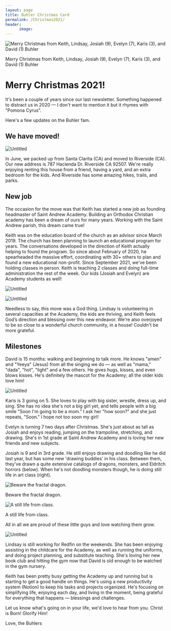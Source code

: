 ```yaml
---
layout: page
title: Buhler Christmas Card
permalink: /Christmas2021/
header:
      image:
--- 
```


![Merry Christmas from Keith, Lindsay, Josiah (9), Evelyn (7), Karis (3), and David (1) Buhler](https://s3-us-west-2.amazonaws.com/secure.notion-static.com/9f688d4e-e26c-4958-90b0-9cab992f57a7/Untitled.png)

Merry Christmas from Keith, Lindsay, Josiah (9), Evelyn (7), Karis (3), and David (1) Buhler

# Merry Christmas 2021!

It's been a couple of years since our last newsletter. Something happened to distract us in 2020 — I don't want to mention it but it rhymes with "Pomona Cyrus". 

Here's a few updates on the Buhler fam. 

## We have moved!

![Untitled](https://s3-us-west-2.amazonaws.com/secure.notion-static.com/bef759b8-623e-4f3d-ac67-5b0b6f0484c3/Untitled.png)

In June, we packed up from Santa Clarita (CA) and moved to Riverside (CA). Our new address is 787 Hacienda Dr. Riverside CA 92507. We're really enjoying renting this house from a friend, having a yard, and an extra bedroom for the kids. And Riverside has some amazing hikes, trails, and parks.

## New job

The occasion for the move was that Keith has started a new job as founding headmaster of Saint Andrew Academy. Building an Orthodox Christian academy has been a dream of ours for many years. Working with the Saint Andrew parish, this dream came true! 

Keith was on the education board of the church as an advisor since March 2019. The church has been planning to launch an educational program for years. The conversations developed in the direction of Keith actually helping to found the program. So since about February of 2020, he spearheaded the massive effort, coordinating with 30+ others to plan and found a new educational non-profit. Since September 2021, we've been holding classes in person. Keith is teaching 2 classes and doing full-time administration the rest of the week. Our kids (Josiah and Evelyn) are Academy students as well! 

![Untitled](https://s3-us-west-2.amazonaws.com/secure.notion-static.com/105e78a8-a586-4327-bf94-a3a48f24b3c4/Untitled.png)

![Untitled](https://s3-us-west-2.amazonaws.com/secure.notion-static.com/fe565582-f378-4c0e-bb28-af32b69a5f91/Untitled.png)

Needless to say, this move was a God thing. Lindsay is volunteering in several capacities at the Academy, the kids are thriving, and Keith feels God’s direction and blessing over this new endeavor. We're also overjoyed to be so close to a wonderful church community, in a house! Couldn't be more grateful. 

## Milestones

David is 15 months: walking and beginning to talk more. He knows "amen" and "Yeeya" (Jesus) from all the singing we do — as well as "mama," "dada", "hot", "light" and a few others. He gives hugs, kisses, and even blows kisses. He's definitely the mascot for the Academy; all the older kids love him!

![Untitled](https://s3-us-west-2.amazonaws.com/secure.notion-static.com/3d94d605-b338-4040-86b4-44516d19ac44/Untitled.png)

Karis is 3 going on 5. She loves to play with big sister, wrestle, dress up, and sing. She has no idea she's not a big girl yet, and tells people with a big smile "Soon I'm going to be a mom." I ask her "how soon?" and she just repeats, "Soon." I hope not too soon my girl!

Evelyn is turning 7 two days after Christmas. She's just about as tall as Josiah and enjoys reading, jumping on the trampoline, stretching, and drawing. She's in 1st grade at Saint Andrew Academy and is loving her new friends and new subjects. 

Josiah is 9 and in 3rd grade. He still enjoys drawing and doodling like he did last year, but has some new 'drawing buddies' in his class. Between them, they've drawn a quite extensive catalogs of dragons, monsters, and Eldritch horrors (below). When he's not doodling monsters though, he is doing still life in art class (right). 

![Beware the fractal dragon.](https://s3-us-west-2.amazonaws.com/secure.notion-static.com/62aa8a7c-bd6f-4f4d-a164-cfa076d7adaf/Untitled.png)

Beware the fractal dragon.

![A still life from class. ](https://s3-us-west-2.amazonaws.com/secure.notion-static.com/c231fb4f-1a68-4d19-80f7-1f1e111e5cf6/Untitled.png)

A still life from class. 

All in all we are proud of these little guys and love watching them grow. 

![Untitled](https://s3-us-west-2.amazonaws.com/secure.notion-static.com/96cca91c-f477-4c3d-9f00-9ed8135e34a8/Untitled.png)

Lindsay is still working for Redfin on the weekends. She has been enjoying assisting in the childcare for the Academy, as well as running the uniforms, and doing project planning, and substitute teaching. She's loving her new book club and hitting the gym now that David is old enough to be watched in the gym nursery. 

Keith has been pretty busy getting the Academy up and running but is starting to get a good handle on things. He's using a new productivity system (Notion) to keep his tasks and projects organized. He's focusing on simplifying life, enjoying each day, and living in the moment, being grateful for everything that happens — blessings and challenges. 

Let us know what's going on in your life, we'd love to hear from you. Christ is Born! Glorify Him!

Love, the Buhlers

